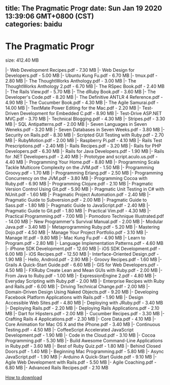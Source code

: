 
title: The Pragmatic Progr
date: Sun Jan 19 2020 13:39:06 GMT+0800 (CST)    
categories: baidu
---

# The Pragmatic Progr
size: 412.40 MB
 
 
|- Web Development Recipes.pdf - 7.30 MB
|- Web Design for Developers.pdf - 5.00 MB
|- Ubuntu Kung Fu.pdf - 6.70 MB
|- tmux.pdf - 2.80 MB
|- The ThoughtWorks Anthology.pdf - 3.00 MB
|- The ThoughtWorks Anthology 2.pdf - 6.70 MB
|- The RSpec Book.pdf - 2.40 MB
|- The Rails View.pdf - 5.70 MB
|- The dRuby Book.pdf - 3.60 MB
|- The Developer's Code.pdf - 8.20 MB
|- The Definitive ANTLR 4 Reference.pdf - 4.90 MB
|- The Cucumber Book.pdf - 4.30 MB
|- The Agile Samurai.pdf - 14.00 MB
|- TextMate Power Editing for the Mac.pdf - 2.20 MB
|- Test-Driven Development for Embedded C.pdf - 8.90 MB
|- Test-Drive ASP.NET MVC.pdf - 3.70 MB
|- Technical Blogging.pdf - 4.30 MB
|- Stripes.pdf - 3.30 MB
|- SQL Antipatterns.pdf - 2.00 MB
|- Seven Languages in Seven Weneks.pdf - 3.20 MB
|- Seven Databases in Seven Weeks.pdf - 3.80 MB
|- Security on Rails.pdf - 8.30 MB
|- Scripted GUI Testing with Ruby.pdf - 2.70 MB
|- RubyMotion.pdf - 2.00 MB
|- Raspberry Pi.pdf - 4.10 MB
|- Rails Test Prescriptions.pdf - 2.40 MB
|- Rails Recipes.pdf - 3.20 MB
|- Rails for PHP Developers.pdf - 6.30 MB
|- Rails for Java Developers.pdf - 1.90 MB
|- Rails for .NET Developers.pdf - 2.40 MB
|- Prototype and script.aculo.us.pdf - 4.40 MB
|- Programming Your Home.pdf - 8.80 MB
|- Programming Scala Tackle Multicore Complexity on the JVM.pdf - 1.50 MB
|- Programming Groovy.pdf - 1.70 MB
|- Programming Erlang.pdf - 2.50 MB
|- Programming Concurrency on the JVM.pdf - 3.80 MB
|- Programming Cocoa with Ruby.pdf - 6.90 MB
|- Programming Clojure.pdf - 2.10 MB
|- Pragmatic Version Control Using Git.pdf - 5.90 MB
|- Pragmatic Unit Testing in C# with NUnit.pdf - 1.60 MB
|- Pragmatic Project Automation.pdf - 2.40 MB
|- Pragmatic Guide to Subversion.pdf - 2.00 MB
|- Pragmatic Guide to Sass.pdf - 1.80 MB
|- Pragmatic Guide to JavaScript.pdf - 2.40 MB
|- Pragmatic Guide to Git.pdf - 1.80 MB
|- Practical Vim.pdf - 4.30 MB
|- Practical Programming.pdf - 7.00 MB
|- Pomodoro Technique Illustrated.pdf - 14.00 MB
|- New Programmer's Survival Manual.pdf - 2.00 MB
|- Modular Java.pdf - 3.40 MB
|- Metaprogramming Ruby.pdf - 5.20 MB
|- Mastering Dojo.pdf - 4.50 MB
|- Manage Your Project Portfolio.pdf - 3.10 MB
|- Manage It!.pdf - 9.80 MB
|- Mac Kung Fu.pdf - 4.90 MB
|- Learn to Program.pdf - 2.80 MB
|- Language Implementation Patterns.pdf - 4.60 MB
|- iPhone SDK Development.pdf - 12.60 MB
|- iOS SDK Development.pdf - 6.00 MB
|- iOS Recipes.pdf - 12.50 MB
|- Interface-Oriented Design.pdf - 1.90 MB
|- Hello, Android.pdf - 2.90 MB
|- Groovy Recipes.pdf - 1.60 MB
|- Grails A Quick-Start Guide.pdf - 6.60 MB
|- GIS for Web Developers.pdf - 4.50 MB
|- FXRuby Create Lean and Mean GUIs with Ruby.pdf - 2.00 MB
|- From Java to Ruby.pdf - 1.00 MB
|- ExpressionEngine 2.pdf - 4.80 MB
|- Everyday Scripting with Ruby.pdf - 2.00 MB
|- Enterprise Recipes with Ruby and Rails.pdf - 6.00 MB
|- Driving Technical Change.pdf - 2.00 MB
|- Domain-Driven Design Using Naked Objects.pdf - 9.20 MB
|- Developing Facebook Platform Applications with Rails.pdf - 1.90 MB
|- Design Accessible Web Sites.pdf - 4.80 MB
|- Deploying with JRuby.pdf - 3.40 MB
|- Deploying Rails.pdf - 2.20 MB
|- Deploying Rails Applications.pdf - 2.10 MB
|- Dart for Hipsters.pdf - 2.00 MB
|- Cucumber Recipes.pdf - 3.30 MB
|- Crafting Rails 4 Applications.pdf - 2.30 MB
|- Core Data.pdf - 4.10 MB
|- Core Animation for Mac OS X and the iPhone.pdf - 3.40 MB
|- Continuous Testing.pdf - 4.50 MB
|- CoffeeScript Accelerated JavaScript Development.pdf - 1.90 MB
|- Code in the Cloud.pdf - 3.10 MB
|- Cocoa Programming.pdf - 5.30 MB
|- Build Awesome Command-Line Applications in Ruby.pdf - 3.60 MB
|- Best of Ruby Quiz.pdf - 1.80 MB
|- Behind Closed Doors.pdf - 1.40 MB
|- Beginning Mac Programming.pdf - 5.80 MB
|- Async JavaScript.pdf - 1.90 MB
|- Arduino A Quick-Start Guide.pdf - 9.10 MB
|- Agile Web Development with Rails.pdf - 5.50 MB
|- Agile Coaching.pdf - 6.80 MB
|- Advanced Rails Recipes.pdf - 2.10 MB

[How to download](https://bpcam.bemobtrk.com/go/2ceec3aa-1ca2-46d6-b9ff-aaa5c184517c?jno=434)